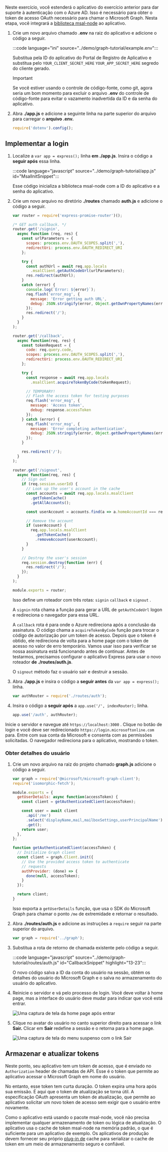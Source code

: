 <!-- markdownlint-disable MD002 MD041 -->

Neste exercício, você estenderá o aplicativo do exercício anterior para dar suporte à autenticação com o Azure AD. Isso é necessário para obter o token de acesso OAuth necessário para chamar o Microsoft Graph. Nesta etapa, você integrará a [biblioteca msal-node](https://github.com/AzureAD/microsoft-authentication-library-for-js/tree/dev/lib/msal-node) ao aplicativo.

1. Crie um novo arquivo chamado **.env** na raiz do aplicativo e adicione o código a seguir.

    :::code language="ini" source="../demo/graph-tutorial/example.env":::

    Substitua pela ID do aplicativo do Portal de Registro de Aplicativo e substitua pelo `YOUR_CLIENT_SECRET_HERE` `YOUR_APP_SECRET_HERE` segredo do cliente gerado.

    > [!IMPORTANT]
    > Se você estiver usando o controle de código-fonte, como git, agora seria um bom momento para excluir o arquivo **.env** do controle de código-fonte para evitar o vazamento inadvertida da ID e da senha do aplicativo.

1. Abra **./app.js** e adicione a seguinte linha na parte superior do arquivo para carregar o **arquivo .env.**

    ```javascript
    require('dotenv').config();
    ```

## <a name="implement-sign-in"></a>Implementar a login

1. Localize a `var app = express();` linha **em ./app.js**. Insira o código a **seguir após** essa linha.

    :::code language="javascript" source="../demo/graph-tutorial/app.js" id="MsalInitSnippet":::

    Esse código inicializa a biblioteca msal-node com a ID do aplicativo e a senha do aplicativo.

1. Crie um novo arquivo no diretório **./routes** chamado **auth.js** e adicione o código a seguir.

    ```javascript
    var router = require('express-promise-router')();

    /* GET auth callback. */
    router.get('/signin',
      async function (req, res) {
        const urlParameters = {
          scopes: process.env.OAUTH_SCOPES.split(','),
          redirectUri: process.env.OAUTH_REDIRECT_URI
        };

        try {
          const authUrl = await req.app.locals
            .msalClient.getAuthCodeUrl(urlParameters);
          res.redirect(authUrl);
        }
        catch (error) {
          console.log(`Error: ${error}`);
          req.flash('error_msg', {
            message: 'Error getting auth URL',
            debug: JSON.stringify(error, Object.getOwnPropertyNames(error))
          });
          res.redirect('/');
        }
      }
    );

    router.get('/callback',
      async function(req, res) {
        const tokenRequest = {
          code: req.query.code,
          scopes: process.env.OAUTH_SCOPES.split(','),
          redirectUri: process.env.OAUTH_REDIRECT_URI
        };

        try {
          const response = await req.app.locals
            .msalClient.acquireTokenByCode(tokenRequest);

          // TEMPORARY!
          // Flash the access token for testing purposes
          req.flash('error_msg', {
            message: 'Access token',
            debug: response.accessToken
          });
        } catch (error) {
          req.flash('error_msg', {
            message: 'Error completing authentication',
            debug: JSON.stringify(error, Object.getOwnPropertyNames(error))
          });
        }

        res.redirect('/');
      }
    );

    router.get('/signout',
      async function(req, res) {
        // Sign out
        if (req.session.userId) {
          // Look up the user's account in the cache
          const accounts = await req.app.locals.msalClient
            .getTokenCache()
            .getAllAccounts();

          const userAccount = accounts.find(a => a.homeAccountId === req.session.userId);

          // Remove the account
          if (userAccount) {
            req.app.locals.msalClient
              .getTokenCache()
              .removeAccount(userAccount);
          }
        }

        // Destroy the user's session
        req.session.destroy(function (err) {
          res.redirect('/');
        });
      }
    );

    module.exports = router;
    ```

    Isso define um roteador com três rotas: `signin` `callback` e `signout` .

    A `signin` rota chama a função para gerar a URL de `getAuthCodeUrl` logon e redireciona o navegador para essa URL.

    A `callback` rota é para onde o Azure redireciona após a conclusão da assinatura. O código chama a `acquireTokenByCode` função para trocar o código de autorização por um token de acesso. Depois que o token é obtido, ele redireciona de volta para a home page com o token de acesso no valor de erro temporário. Vamos usar isso para verificar se nossa assinatura está funcionando antes de continuar. Antes de testarmos, precisamos configurar o aplicativo Express para usar o novo roteador **de ./routes/auth.js**.

    O `signout` método faz o usuário sair e destruir a sessão.

1. Abra **./app.js** e insira o código a **seguir antes** da `var app = express();` linha.

    ```javascript
    var authRouter = require('./routes/auth');
    ```

1. Insira o código a **seguir após** a `app.use('/', indexRouter);` linha.

    ```javascript
    app.use('/auth', authRouter);
    ```

Inicie o servidor e navegue até `https://localhost:3000` . Clique no botão de login e você deve ser redirecionado `https://login.microsoftonline.com` para. Entre com sua conta da Microsoft e consenta com as permissões solicitadas. O navegador redireciona para o aplicativo, mostrando o token.

### <a name="get-user-details"></a>Obter detalhes do usuário

1. Crie um novo arquivo na raiz do projeto chamado **graph.js** adicione o código a seguir.

    ```javascript
    var graph = require('@microsoft/microsoft-graph-client');
    require('isomorphic-fetch');

    module.exports = {
      getUserDetails: async function(accessToken) {
        const client = getAuthenticatedClient(accessToken);

        const user = await client
          .api('/me')
          .select('displayName,mail,mailboxSettings,userPrincipalName')
          .get();
        return user;
      },
    };

    function getAuthenticatedClient(accessToken) {
      // Initialize Graph client
      const client = graph.Client.init({
        // Use the provided access token to authenticate
        // requests
        authProvider: (done) => {
          done(null, accessToken);
        }
      });

      return client;
    }
    ```

    Isso exporta a `getUserDetails` função, que usa o SDK do Microsoft Graph para chamar o ponto `/me` de extremidade e retornar o resultado.

1. Abra **./routes/auth.js** e adicione as instruções a `require` seguir na parte superior do arquivo.

    ```javascript
    var graph = require('../graph');
    ```

1. Substitua a rota de retorno de chamada existente pelo código a seguir.

    :::code language="javascript" source="../demo/graph-tutorial/routes/auth.js" id="CallbackSnippet" highlight="13-23":::

    O novo código salva a ID da conta do usuário na sessão, obtém os detalhes do usuário do Microsoft Graph e o salva no armazenamento do usuário do aplicativo.

1. Reinicie o servidor e vá pelo processo de login. Você deve voltar à home page, mas a interface do usuário deve mudar para indicar que você está entrar.

    ![Uma captura de tela da home page após entrar](./images/add-aad-auth-01.png)

1. Clique no avatar do usuário no canto superior direito para acessar o link **Sair.** Clicar em **Sair** redefine a sessão e o retorna para a home page.

    ![Uma captura de tela do menu suspenso com o link Sair](./images/add-aad-auth-02.png)

## <a name="storing-and-refreshing-tokens"></a>Armazenar e atualizar tokens

Neste ponto, seu aplicativo tem um token de acesso, que é enviado no `Authorization` header de chamadas de API. Esse é o token que permite ao aplicativo acessar o Microsoft Graph em nome do usuário.

No entanto, esse token tem curta duração. O token expira uma hora após sua emissão. É aqui que o token de atualização se torna útil. A especificação OAuth apresenta um token de atualização, que permite ao aplicativo solicitar um novo token de acesso sem exigir que o usuário entre novamente.

Como o aplicativo está usando o pacote msal-node, você não precisa implementar qualquer armazenamento de token ou lógica de atualização. O aplicativo usa o cache de token msal-node na memória padrão, o que é suficiente para um aplicativo de exemplo. Os aplicativos de produção devem fornecer seu próprio [plug-in de](https://github.com/AzureAD/microsoft-authentication-library-for-js/blob/dev/lib/msal-node/docs/configuration.md) cache para serializar o cache de token em um meio de armazenamento seguro e confiável.
